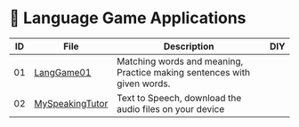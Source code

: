 # 🌱 Language Game Applications

| ID | File | Description | DIY | 
|--|--|--|--|
|01| [LangGame01](https://github.com/MK316/Spring2023/blob/main/DL/apps/LangGame01.ipynb) | Matching words and meaning, Practice making sentences with given words.||
|02| [MySpeakingTutor](https://github.com/MK316/Spring2023/blob/main/mypron23.ipynb)|Text to Speech, download the audio files on your device|
